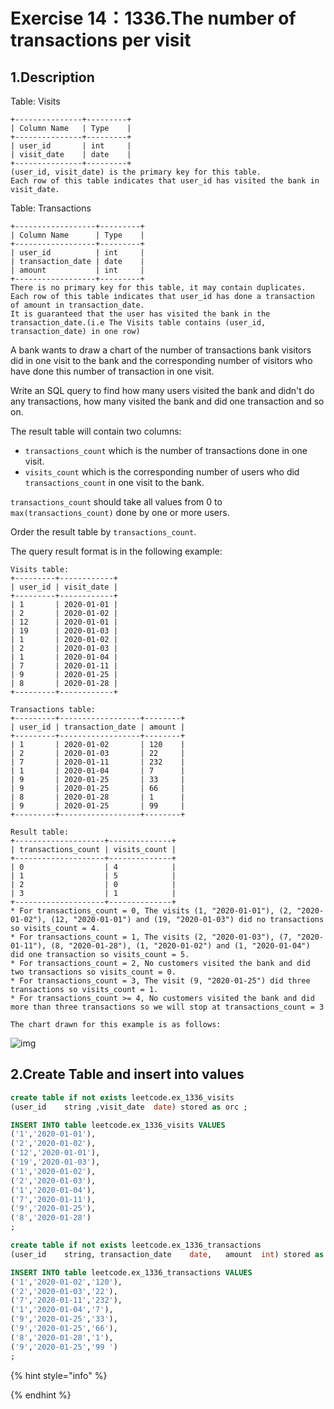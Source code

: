 # Exercise 14：1336.The number of transactions per visit

## 1.Description

Table: Visits

```
+---------------+---------+
| Column Name   | Type    |
+---------------+---------+
| user_id       | int     |
| visit_date    | date    |
+---------------+---------+
(user_id, visit_date) is the primary key for this table.
Each row of this table indicates that user_id has visited the bank in visit_date.
```

Table: Transactions

```
+------------------+---------+
| Column Name      | Type    |
+------------------+---------+
| user_id          | int     |
| transaction_date | date    |
| amount           | int     |
+------------------+---------+
There is no primary key for this table, it may contain duplicates.
Each row of this table indicates that user_id has done a transaction of amount in transaction_date.
It is guaranteed that the user has visited the bank in the transaction_date.(i.e The Visits table contains (user_id, transaction_date) in one row)
```

A bank wants to draw a chart of the number of transactions bank visitors did in one visit to the bank and the corresponding number of visitors who have done this number of transaction in one visit.

Write an SQL query to find how many users visited the bank and didn't do any transactions, how many visited the bank and did one transaction and so on.

The result table will contain two columns:

* `transactions_count` which is the number of transactions done in one visit.
* `visits_count` which is the corresponding number of users who did `transactions_count` in one visit to the bank.

`transactions_count` should take all values from 0 to `max(transactions_count)` done by one or more users.

Order the result table by `transactions_count`.

The query result format is in the following example:

```
Visits table:
+---------+------------+
| user_id | visit_date |
+---------+------------+
| 1       | 2020-01-01 |
| 2       | 2020-01-02 |
| 12      | 2020-01-01 |
| 19      | 2020-01-03 |
| 1       | 2020-01-02 |
| 2       | 2020-01-03 |
| 1       | 2020-01-04 |
| 7       | 2020-01-11 |
| 9       | 2020-01-25 |
| 8       | 2020-01-28 |
+---------+------------+

Transactions table:
+---------+------------------+--------+
| user_id | transaction_date | amount |
+---------+------------------+--------+
| 1       | 2020-01-02       | 120    |
| 2       | 2020-01-03       | 22     |
| 7       | 2020-01-11       | 232    |
| 1       | 2020-01-04       | 7      |
| 9       | 2020-01-25       | 33     |
| 9       | 2020-01-25       | 66     |
| 8       | 2020-01-28       | 1      |
| 9       | 2020-01-25       | 99     |
+---------+------------------+--------+

Result table:
+--------------------+--------------+
| transactions_count | visits_count |
+--------------------+--------------+
| 0                  | 4            |
| 1                  | 5            |
| 2                  | 0            |
| 3                  | 1            |
+--------------------+--------------+
* For transactions_count = 0, The visits (1, "2020-01-01"), (2, "2020-01-02"), (12, "2020-01-01") and (19, "2020-01-03") did no transactions so visits_count = 4.
* For transactions_count = 1, The visits (2, "2020-01-03"), (7, "2020-01-11"), (8, "2020-01-28"), (1, "2020-01-02") and (1, "2020-01-04") did one transaction so visits_count = 5.
* For transactions_count = 2, No customers visited the bank and did two transactions so visits_count = 0.
* For transactions_count = 3, The visit (9, "2020-01-25") did three transactions so visits_count = 1.
* For transactions_count >= 4, No customers visited the bank and did more than three transactions so we will stop at transactions_count = 3

The chart drawn for this example is as follows:
```

![img](https://tva1.sinaimg.cn/large/008i3skNgy1gxfqk9k6xcj30xc0jyta3.jpg)

## 2.Create Table and insert into values

```sql
create table if not exists leetcode.ex_1336_visits
(user_id	string ,visit_date	date) stored as orc ;

INSERT INTO table leetcode.ex_1336_visits VALUES
('1','2020-01-01'),
('2','2020-01-02'),
('12','2020-01-01'),
('19','2020-01-03'),
('1','2020-01-02'),
('2','2020-01-03'),
('1','2020-01-04'),
('7','2020-01-11'),
('9','2020-01-25'),
('8','2020-01-28')
; 

create table if not exists leetcode.ex_1336_transactions
(user_id	string,	transaction_date 	date,	amount 	int) stored as orc ;

INSERT INTO table leetcode.ex_1336_transactions VALUES
('1','2020-01-02','120'),
('2','2020-01-03','22'),
('7','2020-01-11','232'),
('1','2020-01-04','7'),
('9','2020-01-25','33'),
('9','2020-01-25','66'),
('8','2020-01-28','1'),
('9','2020-01-25','99 ')
;
```

{% hint style="info" %}

{% endhint %}

